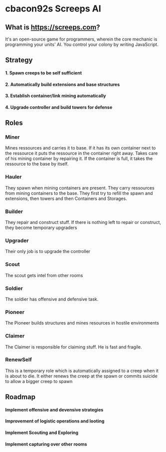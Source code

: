 # cbacon92s Screeps AI
## What is https://screeps.com?
It's an open-source game for programmers, wherein the core mechanic is programming
your units' AI. You control your colony by writing JavaScript.

## Strategy
#### 1. Spawn creeps to be self sufficient
#### 2. Automatically build extensions and base structures
#### 3. Establish container/link mining automatically
#### 4. Upgrade controller and build towers for defense


## Roles
### Miner
Mines ressources and carries it to base. If it has its own container next to the ressource it puts the ressource in the container right away. Takes care of his mining container by repairing it. If the container is full, it takes the ressource to the base by itself.
### Hauler
They spawn when mining containers are present. They carry ressources from mining containers to the base. They first try to refill the spawn and extensions, then towers and then Containers and Storages.
### Builder
They repair and construct stuff. If there is nothing left to repair or construct, they become temporary upgraders
### Upgrader
Their only job is to upgrade the controller
### Scout
The scout gets intel from other rooms
### Soldier
The soldier has offensive and defensive task.
### Pioneer
The Pioneer builds structures and mines resources in hostile environments
### Claimer
The Claimer is responsible for claiming stuff. He is fast and fragile.
### RenewSelf
This is a temporary role which is automatically assigned to a creep when it is about to die. It either renews the creep at the spawn or commits suicide to allow a bigger creep to spawn 


## Roadmap
#### Implement offensive and devensive strategies
#### Improvement of logistic operations and looting
#### Implement Scouting and Exploring
#### Implement capturing over other rooms
